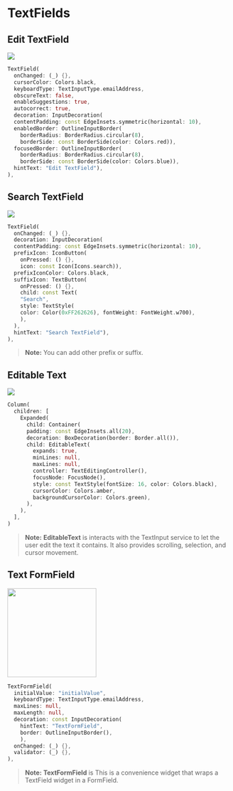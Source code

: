 # TextFields

## Edit TextField
<img src="https://user-images.githubusercontent.com/73378472/199053962-fdec91a7-b776-47a3-b54b-951712cacc1f.gif"/><br/>

```dart
TextField(
  onChanged: (_) {},
  cursorColor: Colors.black,
  keyboardType: TextInputType.emailAddress,
  obscureText: false,
  enableSuggestions: true,
  autocorrect: true,
  decoration: InputDecoration(
  contentPadding: const EdgeInsets.symmetric(horizontal: 10),
  enabledBorder: OutlineInputBorder(
    borderRadius: BorderRadius.circular(8),
    borderSide: const BorderSide(color: Colors.red)),
  focusedBorder: OutlineInputBorder(
    borderRadius: BorderRadius.circular(8),
    borderSide: const BorderSide(color: Colors.blue)),
  hintText: "Edit TextField"),
),
```

## Search TextField
<img src="https://user-images.githubusercontent.com/73378472/199053965-4dcad9e7-c543-4514-87f5-0c780439c5b7.gif"/><br/>

```dart
TextField(
  onChanged: (_) {},
  decoration: InputDecoration(
  contentPadding: const EdgeInsets.symmetric(horizontal: 10),
  prefixIcon: IconButton(
    onPressed: () {}, 
    icon: const Icon(Icons.search)),
  prefixIconColor: Colors.black,
  suffixIcon: TextButton(
    onPressed: () {},
    child: const Text(
    "Search",
    style: TextStyle(
    color: Color(0xFF262626), fontWeight: FontWeight.w700),
    ),
  ),
  hintText: "Search TextField"),
),
```

> **Note:** You can add other prefix or suffix.

## Editable Text
<img src="https://user-images.githubusercontent.com/73378472/199053956-295a1eb7-f5db-4c41-9eca-6d2cf5b6140b.gif"/><br/>

```dart
Column(
  children: [
    Expanded(
      child: Container(
      padding: const EdgeInsets.all(20),
      decoration: BoxDecoration(border: Border.all()),
      child: EditableText(
        expands: true,
        minLines: null,
        maxLines: null,
        controller: TextEditingController(),
        focusNode: FocusNode(),
        style: const TextStyle(fontSize: 16, color: Colors.black),
        cursorColor: Colors.amber,
        backgroundCursorColor: Colors.green),
      ),
    ),
  ],
)
```

> **Note:** **EditableText** is interacts with the TextInput service to let the user edit the text it contains. It also provides scrolling, selection, and cursor movement.


## Text FormField
<img src="https://user-images.githubusercontent.com/73378472/199053969-2ead98c8-8c4c-491a-9549-b1b1480ba0f8.png" width="200"/><br/>

```dart
TextFormField(
  initialValue: "initialValue",
  keyboardType: TextInputType.emailAddress,
  maxLines: null,
  maxLength: null,
  decoration: const InputDecoration(
    hintText: "TextFormField",
    border: OutlineInputBorder(),
    ),
  onChanged: (_) {},
  validator: (_) {},
),
```

> **Note:** **TextFormField** is This is a convenience widget that wraps a TextField widget in a FormField.